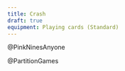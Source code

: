 ```yaml
---
title: Crash
draft: true
equipment: Playing cards (Standard)
---
```


@PinkNinesAnyone

@PartitionGames

